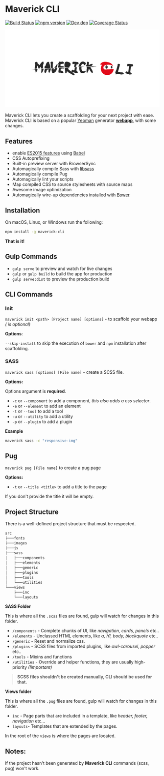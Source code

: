 # Maverick CLI
[![Build Status](https://travis-ci.org/ilicmarko/maverick-cli.svg?branch=master)](https://travis-ci.org/ilicmarko/maverick-cli) [![npm version](https://badge.fury.io/js/maverick-cli.svg)](https://badge.fury.io/js/maverick-cli) [![Dev dep](https://david-dm.org/ilicmarko/maverick-cli.svg)](https://david-dm.org/ilicmarko/maverick-cli) [![Coverage Status](https://coveralls.io/repos/github/ilicmarko/maverick-cli/badge.svg?branch=master)](https://coveralls.io/github/ilicmarko/maverick-cli?branch=master)

![CLI Logo](https://raw.githubusercontent.com/ilicmarko/maverick-cli/master/logo.png) 

Maverick CLI lets you create a scaffolding for your next project with ease. Maverick CLI is based on a popular [Yeoman](http://yeoman.io/) generator [**webapp**](https://github.com/yeoman/generator-webapp), with some changes.

## Features

* enable [ES2015 features](https://babeljs.io/docs/learn-es2015/) using [Babel](https://babeljs.io)
* CSS Autoprefixing
* Built-in preview server with BrowserSync
* Automagically compile Sass with [libsass](http://libsass.org)
* Automagically compile Pug
* Automagically lint your scripts
* Map compiled CSS to source stylesheets with source maps
* Awesome image optimization
* Automagically wire-up dependencies installed with [Bower](http://bower.io)

## Installation

On macOS, Linux, or Windows run the following:

```bash
npm install -g maverick-cli
```

**That is it!**

## Gulp Commands

* `gulp serve` to preview and watch for live changes
* `gulp` or `gulp build` to build the app for production
* `gulp serve:dist` to preview the production build

## CLI Commands

### Init

`maverick init <path> [Project name] [options]` - to scaffold your webapp *(<path> is optional)*

**Options**:

`--skip-install` to skip the execution of `bower` and `npm` installation after scaffolding.

### SASS

`maverick sass [options] [File name]` - create a SCSS file.

**Options:**

Options argument is **required**.

* `-c` or `--component` to add a component, *this also adds a css selector*.
* `-e` or `--element` to add an element
* `-t` or `--tool` to add a tool
* `-u` or `--utility` to add a utility
* `-p` or `--plugin` to add a plugin

**Example**

```bash
maverick sass -c "responsive-img"
```
##  Pug 

`maverick pug [File name]` to create a pug page

**Options:**

* `-t` or `--title <title>` to add a title to the page

If you don't provide the title it will be empty.

## Project Structure 

There is a well-defined project structure that must be respected.

```
src
├───fonts
├───images
├───js
├───sass
│   ├───components
│   ├───elements
│   ├───generic
│   ├───plugins
│   ├───tools
│   └───utilities
└───views
    ├───inc
    └───layouts
```

**SASS Folder**

This is where all the `.scss` files are found, gulp will watch for changes in this folder.

* `/components` - Complete chunks of UI, like *navigation, cards, panels* etc..
* `/elements` - Unclassed HTML elements, like *a, h1, body, blockquote* etc..
* `/generic` - Reset and normalize css.
* `/plugins` - SCSS files from imported plugins, like *owl-carousel, popper* etc..
* `/tools` - Mixins and functions
* `/utilities` - Override and helper functions, they are usually high-priority *(!important)*

> **SCSS files shouldn't be created manually, CLI should be used for that.**

**Views folder**

This is where all the `.pug` files are found, gulp will watch for changes in this folder.

* `inc` - Page parts that are included in a template, like *header, footer, navigation* etc...
* `layouts`- Templates that are extended by the pages.

In the root of the `views` is where the pages are located.

## Notes:

If the project hasn't been generated by **Maverick CLI** commands (scss, pug) won't work.


